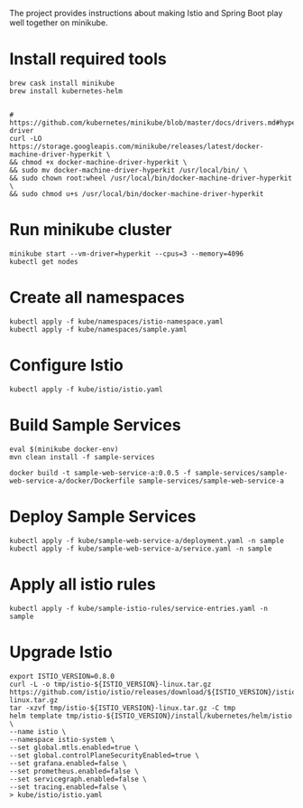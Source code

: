 The project provides instructions about making Istio and Spring Boot play well together on minikube.

# Install required tools
```
brew cask install minikube
brew install kubernetes-helm


# https://github.com/kubernetes/minikube/blob/master/docs/drivers.md#hyperkit-driver
curl -LO https://storage.googleapis.com/minikube/releases/latest/docker-machine-driver-hyperkit \
&& chmod +x docker-machine-driver-hyperkit \
&& sudo mv docker-machine-driver-hyperkit /usr/local/bin/ \
&& sudo chown root:wheel /usr/local/bin/docker-machine-driver-hyperkit \
&& sudo chmod u+s /usr/local/bin/docker-machine-driver-hyperkit

```

# Run minikube cluster
```
minikube start --vm-driver=hyperkit --cpus=3 --memory=4096
kubectl get nodes
```

# Create all namespaces
```
kubectl apply -f kube/namespaces/istio-namespace.yaml
kubectl apply -f kube/namespaces/sample.yaml
```

# Configure Istio
```
kubectl apply -f kube/istio/istio.yaml
```

# Build Sample Services
```
eval $(minikube docker-env)
mvn clean install -f sample-services

docker build -t sample-web-service-a:0.0.5 -f sample-services/sample-web-service-a/docker/Dockerfile sample-services/sample-web-service-a
```

# Deploy Sample Services
```
kubectl apply -f kube/sample-web-service-a/deployment.yaml -n sample
kubectl apply -f kube/sample-web-service-a/service.yaml -n sample
```

# Apply all istio rules
```
kubectl apply -f kube/sample-istio-rules/service-entries.yaml -n sample
```


# Upgrade Istio
```
export ISTIO_VERSION=0.8.0
curl -L -o tmp/istio-${ISTIO_VERSION}-linux.tar.gz https://github.com/istio/istio/releases/download/${ISTIO_VERSION}/istio-${ISTIO_VERSION}-linux.tar.gz
tar -xzvf tmp/istio-${ISTIO_VERSION}-linux.tar.gz -C tmp
helm template tmp/istio-${ISTIO_VERSION}/install/kubernetes/helm/istio \
--name istio \
--namespace istio-system \
--set global.mtls.enabled=true \
--set global.controlPlaneSecurityEnabled=true \
--set grafana.enabled=false \
--set prometheus.enabled=false \
--set servicegraph.enabled=false \
--set tracing.enabled=false \
> kube/istio/istio.yaml
```
